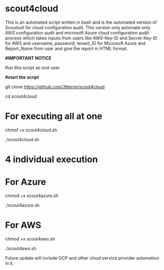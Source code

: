 # scout4cloud

This is an automated script written in bash and is the automated version of Scoutsuit for cloud configuration audit. This version only automate only AWS configuration audit and microsoft Azure cloud configuration audit process which takes inputs from users like AWS-Key-ID and Secret-Key-ID for AWS and username, password, tenant_ID for Microsoft Azure and Report_Name from user and give the report in HTML format.

**#IMPORTANT NOTICE**

Run this script as root user

**#start the script**

git clone https://github.com/3tternp/scout4cloud

cd scout4cloud

# For executing all at one 
chmof +x scout4cloud.sh 

./scout4cloud.sh 

# 4 individual execution 

# For Azure 
chmod +x scout4azure.sh 

./scout4azure.sh 

# For AWS 
chmod +x scout4aws.sh 

./scout4aws.sh 

Future update will include  GCP and other cloud service provider automation in it. 
